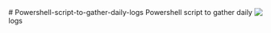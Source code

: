 <img align="right" src="https://visitor-badge.laobi.icu/badge?page_id=noetovar5.noetovar5"/>
# Powershell-script-to-gather-daily-logs
Powershell script to gather daily logs

